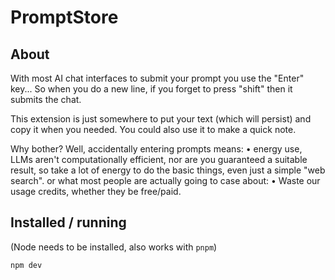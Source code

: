 # PromptStore

## About

With most AI chat interfaces to submit your prompt you use the "Enter" key... So when you do a new line, if you forget to press "shift" then it submits the chat.

This extension is just somewhere to put your text (which will persist) and copy it when you needed. You could also use it to make a quick note.

Why bother? Well, accidentally entering prompts means:
• energy use, LLMs aren't computationally efficient, nor are you guaranteed a suitable result, so take a lot of energy to do the basic things, even just a simple "web search".
or what most people are actually going to case about:
• Waste our usage credits, whether they be free/paid.

## Installed / running

(Node needs to be installed, also works with `pnpm`)

`npm dev`